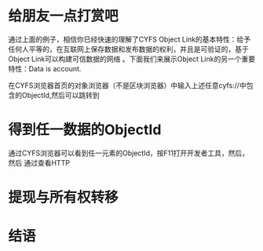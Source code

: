# 给朋友一点打赏吧
通过上面的例子，相信你已经快速的理解了CYFS Object Link的基本特性：给予任何人平等的，在互联网上保存数据和发布数据的权利，并且是可验证的，基于Object Link可以构建可信数据的网络 。下面我们来展示Object Link的另一个重要特性：Data is account.

在CYFS浏览器首页的对象浏览器（不是区块浏览器）中输入上述任意cyfs://中包含的ObjectId,然后可以跳转到

# 得到任一数据的ObjectId
通过CYFS浏览器可以看到任一元素的ObjectId，按F11打开开发者工具，然后，然后
通过查看HTTP

# 提现与所有权转移

# 结语